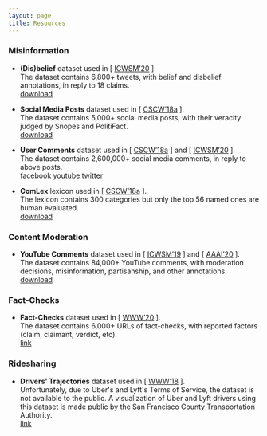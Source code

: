 ```yaml
---
layout: page
title: Resources
---
```

### Misinformation

* **(Dis)belief** dataset used in \[ [ICWSM’20](/publications/icwsm20_paper.pdf) \].  
The dataset contains 6,800+ tweets, with belief and disbelief annotations, in reply to 18 claims.  
[<span class="label label-grey">download</span>](annotations.zip)

* **Social Media Posts** dataset used in \[ [CSCW’18a](/publications/cscw18a_paper.pdf) \].  
The dataset contains 5,000+ social media posts, with their veracity judged by Snopes and PolitiFact.  
[<span class="label label-grey">download</span>](factchecks.csv)

* **User Comments** dataset used in \[ [CSCW’18a](/publications/cscw18a_paper.pdf) \] and \[ [ICWSM’20](/publications/icwsm20_paper.pdf) \].  
The dataset contains 2,600,000+ social media comments, in reply to above posts.  
[<span class="label label-grey">facebook</span>](comments/facebook.bz2) [<span class="label label-grey">youtube</span>](comments/youtube.bz2) [<span class="label label-grey">twitter</span>](comments/twitter.bz2)

* **ComLex** lexicon used in \[ [CSCW’18a](/publications/cscw18a_paper.pdf) \].  
The lexicon contains 300 categories but only the top 56 named ones are human evaluated.  
[<span class="label label-grey">download</span>](ComLex.csv)

### Content Moderation

* **YouTube Comments** dataset used in \[ [ICWSM’19](/publications/icwsm19_paper.pdf) \] and \[ [AAAI’20](/publications/aaai20_paper.pdf) \].  
The dataset contains 84,000+ YouTube comments, with moderation decisions, misinformation, partisanship, and other annotations.  
[<span class="label label-grey">download</span>](youtube_comments.csv)

### Fact-Checks

* **Fact-Checks** dataset used in \[ [WWW’20](/publications/www20_paper.pdf) \].  
The dataset contains 6,000+ URLs of fact-checks, with reported factors (claim, claimant, verdict, etc).  
[<span class="label label-grey">link</span>](https://datacommons.org/factcheck)

### Ridesharing

* **Drivers' Trajectories** dataset used in \[ [WWW’18](/publications/www18_paper.pdf) \].  
Unfortunately, due to Uber's and Lyft's Terms of Service, the dataset is not available to the public. A visualization of Uber and Lyft drivers using this dataset is made public by the San Francisco County Transportation Authority.  
[<span class="label label-grey">link</span>](https://tncstoday.sfcta.org)
